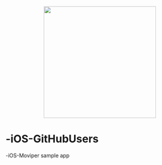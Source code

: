 <h3 align="center">
  <img src="Resources/gitHubUsers.png" width="300">
</h3>


# -iOS-GitHubUsers

-iOS-Moviper sample app
